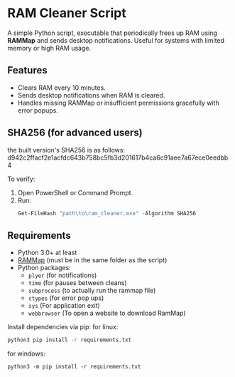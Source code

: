 # RAM Cleaner Script

A simple Python script, executable that periodically frees up RAM using **RAMMap** and sends desktop notifications. Useful for systems with limited memory or high RAM usage.

## Features

- Clears RAM every 10 minutes.
- Sends desktop notifications when RAM is cleared.
- Handles missing RAMMap or insufficient permissions gracefully with error popups.

## SHA256 (for advanced users)
the built version's SHA256 is as follows:
d942c2ffacf2e1acfdc643b758bc5fb3d201617b4ca6c91aee7a67ece0eedbb4

To verify:
1. Open PowerShell or Command Prompt.
2. Run:
   ```powershell
   Get-FileHash "path\to\ram_cleaner.exe" -Algorithm SHA256

## Requirements

- Python 3.0+ at least
- [RAMMap](https://docs.microsoft.com/en-us/sysinternals/downloads/rammap) (must be in the same folder as the script)
- Python packages:
  - `plyer` (for notifications)
  - `time` (for pauses between cleans)
  - `subprocess` (to actually run the rammap file)
  - `ctypes` (for error pop ups)
  - `sys` (For application exit)
  - `webbrowser` (To open a website to download RamMap)

Install dependencies via pip:
for linux:
```bash
python3 pip install -r requirements.txt
```
for windows:
```batch
python3 -m pip install -r requirements.txt
```

